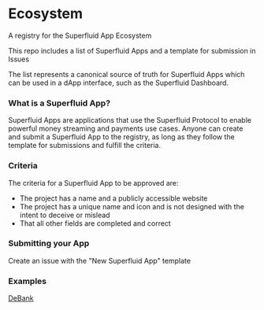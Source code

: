 # Ecosystem
A registry for the Superfluid App Ecosystem

This repo includes a list of Superfluid Apps and a template for submission in Issues

The list represents a canonical source of truth for Superfluid Apps which can be used in a dApp interface, such as the Superfluid Dashboard.

### What is a Superfluid App?
Superfluid Apps are applications that use the Superfluid Protocol to enable powerful money streaming and payments use cases.
Anyone can create and submit a Superfluid App to the registry, as long as they follow the template for submissions and fulfill the criteria.

### Criteria
The criteria for a Superfluid App to be approved are:
- The project has a name and a publicly accessible website
- The project has a unique name and icon and is not designed with the intent to deceive or mislead
- That all other fields are completed and correct

### Submitting your App
Create an issue with the "New Superfluid App" template

### Examples
[DeBank](https://github.com/superfluid-finance/ecosystem/pull/1)
